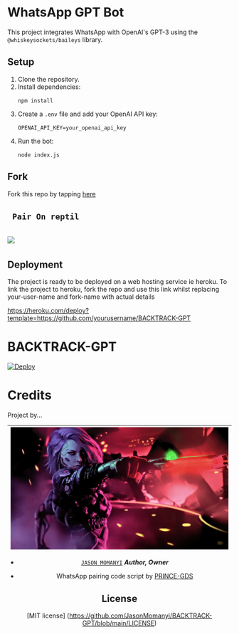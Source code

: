 # WhatsApp GPT Bot

This project integrates WhatsApp with OpenAI's GPT-3 using the `@whiskeysockets/baileys` library.

## Setup

1. Clone the repository.
2. Install dependencies:
    ```
    npm install
    ```
3. Create a `.env` file and add your OpenAI API key:
    ```
    OPENAI_API_KEY=your_openai_api_key
    ```
4. Run the bot:
    ```
    node index.js
    ```


## Fork
 Fork this repo by tapping  [here](https://github.com/JasonMomanyi/BACKTRACK-GPT)


## ` Pair On reptil`
<h2 align="left">  <a href="https://replit.com/@botdreaded/Pairing-Dreaded"><img src="https://repl.it/badge/github/quiec/whatsasena" />
</a>
</h2>

## Deployment

The project is ready to be deployed on a web hosting service ie heroku.
To link the project to heroku, fork the repo and use this link whilst replacing your-user-name and fork-name with actual details

https://heroku.com/deploy?template=https://github.com/yourusername/BACKTRACK-GPT
# BACKTRACK-GPT

[![Deploy](https://www.herokucdn.com/deploy/button.svg)](https://heroku.com/deploy?template=https://github.com/your-user-name/BACKTRACK-GPT)



# Credits

Project by...

<div align="center">
  
| [![Jason Momanyi](https://github.com/JasonMomanyi/BACKTRACK-GPT/blob/main/backtrack.jpg?lenght=50width=50)](https://github.com/JasonMomanyi)|
|----|
* [`JASON MOMANYI`](https://github.com/JasonMomanyi) ***Author, Owner***


- WhatsApp pairing code script by [PRINCE-GDS](https://github.com/PRINCE-GDS/THE-PRINCE-BOT)



## License

[MIT license] (https://github.com/JasonMomanyi/BACKTRACK-GPT/blob/main/LICENSE)


